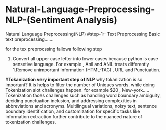 # Natural-Language-Preprocessing-NLP-(Sentiment Analysis)
Natural Language Preprocessing(NLP) 
#step-1:- Text Preprocessing
Basic text preprocessing.......

for the tex preprocssing fallowa following step
1. Convert all upper case letter into lower cases because python is case sensetive language. For example , Anil and ANIL treats differently
1.Remove unimportant information (HTML-TAG) , URL and Punctuation.


#**Tokanization very important step of NLP**
why tokanization is so important? It is helps to filter the number of Uniques words. while doing Tokenization alot challenges happen. for example $20 , New-york.....
Tokenization faces challenges such as handling word boundary ambiguity, deciding punctuation inclusion, and addressing complexities in abbreviations and acronyms. Multilingual variations, noisy text, sentence boundary identification, and customization for specific tasks like information extraction further contribute to the nuanced nature of tokenization challenges.
